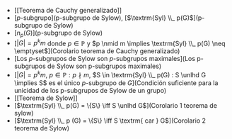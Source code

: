 - [[Teorema de Cauchy generalizado]]
- [$p$-subgrupo](p-subgrupo de Sylow), [$\textrm{Syl} \\_ p(G)$](p-subgrupo de Sylow)
- [$n_p(G)$](p-subgrupo de Sylow)
-  [$|G| = p^k m$ donde $p \in \mathbb P$ y $p \nmid m \implies \textrm{Syl} \\_ p(G) \neq \emptyset$](Corolario teorema de Cauchy generalizado)
- [Los $p$-subgrupos de Sylow son $p$-subgrupos maximales](Los p-subgrupos de Sylow son p-subgrupos maximales)
- [$|G| = p^km$, $p \in \mathbb P : p \nmid m$, $S \in \textrm{Syl} \\_ p(G) : S \unlhd G \implies S$ es el único $p$-subgrupo de $G$](Condición suficiente para la unicidad de los p-subgrupos de Sylow de un grupo)
- [[Teorema de Sylow]]
- [$\textrm{Syl} \\_ p(G) = \{S\} \iff S \unlhd G$](Corolario 1 teorema de sylow)
- [$\textrm{Syl} \\_ p (G) = \{S\} \iff S \textrm{ car } G$](Corolario 2 teorema de Sylow)
